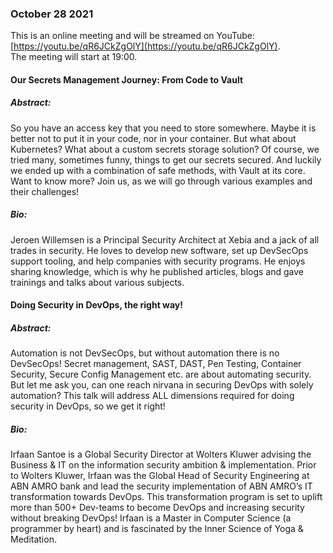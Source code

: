 ### October 28 2021
This is an online meeting and will be streamed on YouTube: [https://youtu.be/qR6JCkZgOlY](https://youtu.be/qR6JCkZgOlY).  
The meeting will start at 19:00.
#### Our Secrets Management Journey: From Code to Vault
##### Abstract:
So you have an access key that you need to store somewhere. Maybe it is better not to put it in your code, nor in your container. But what about Kubernetes? What about a custom secrets storage solution? Of course, we tried many, sometimes funny, things to get our secrets secured. And luckily we ended up with a combination of safe methods, with Vault at its core. Want to know more? Join us, as we will go through various examples and their challenges!
##### Bio:
Jeroen Willemsen is a Principal Security Architect at Xebia and a jack of all trades in security. He loves to develop new software, set up DevSecOps support tooling, and help companies with security programs. He enjoys sharing knowledge, which is why he published articles, blogs and gave trainings and talks about various subjects.
#### Doing Security in DevOps, the right way!
##### Abstract:
Automation is not DevSecOps, but without automation there is no DevSecOps! Secret management, SAST, DAST, Pen Testing, Container Security, Secure Config Management etc. are about automating security. But let me ask you, can one reach nirvana in securing DevOps with solely automation? This talk will address ALL dimensions required for doing security in DevOps, so we get it right!
##### Bio:
Irfaan Santoe is a Global Security Director at Wolters Kluwer advising the Business & IT on the information security ambition & implementation. Prior to Wolters Kluwer, Irfaan was the Global Head of Security Engineering at ABN AMRO bank and lead the security implementation of ABN AMRO’s IT transformation towards DevOps. This transformation program is set to uplift more than 500+ Dev-teams to become DevOps and increasing security without breaking DevOps! Irfaan is a Master in Computer Science (a programmer by heart) and is fascinated by the Inner Science of Yoga & Meditation.
